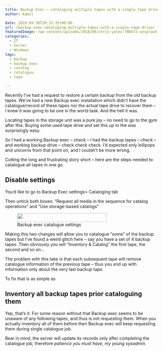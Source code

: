 ```yaml
---
title: Backup Exec – cataloging multiple tapes with a single tape drive
author: Kamil

date: 2018-09-30T20:33:33+00:00
url: /backup-exec-cataloging-multiple-tapes-with-a-single-tape-drive/
featuredImage: /wp-content/uploads/2018/09/chris-yates-708472-unsplash.jpg
categories:
  - IT
  - Server
  - Windows
tags:
  - backup
  - backup exec
  - catalog
  - catalogue
  - tape

---
```

Recently I&#8217;ve had a request to restore a certain backup from the old backup tapes. We&#8217;ve had a new Backup exec installation which didn&#8217;t have the catalogue/record of these tapes nor the actual tape drive to recover them &#8211; I knew it was going to be one in the world task. And the hell it was.

Locating tapes in the storage unit was a pure joy &#8211; no need to go to the gym after this. Buying some used tape drive and set this up to the was <g class="gr_ gr\_82 gr-alert sel gr\_spell gr\_replaced gr\_inline\_cards gr\_disable\_anim\_appear ContextualSpelling ins-del multiReplace" id="82" data-gr-id="82">surprisingly</g> easy.

So I had a working Backup exec &#8211; check &#8211; I had the backup tapes &#8211; check &#8211; and working backup drive &#8211; check check check. I&#8217;d expected only lollipops and unicorns from that point on, and I couldn&#8217;t be more wrong.

Cutting the long and <g class="gr_ gr\_5 gr-alert sel gr\_spell gr\_replaced gr\_inline\_cards gr\_disable\_anim\_appear ContextualSpelling ins-del multiReplace" id="5" data-gr-id="5">frustrating</g> story short &#8211; here are the steps needed to catalogue all tapes in one go. 

## Disable settings

You&#8217;d like to go to Backup Exec settings> Cataloging tab

Then untick both boxes: &#8220;Request all media in the sequence for <g class="gr_ gr\_15 gr-alert gr\_spell gr\_inline\_cards gr\_run\_anim ContextualSpelling multiReplace" id="15" data-gr-id="15">catalog</g> operations&#8221; and &#8220;Use storage-based <g class="gr_ gr\_31 gr-alert gr\_spell gr\_inline\_cards gr\_run\_anim ContextualSpelling multiReplace" id="31" data-gr-id="31">catalogs</g>&#8220;

<div class="wp-block-image">
  <figure class="aligncenter"><img loading="lazy" width="295" height="29" src="https://i2.wp.com/kamilpro.com/wp-content/uploads/2018/09/image.jpg?resize=295%2C29&#038;ssl=1" alt="" class="wp-image-1300" data-recalc-dims="1" /><figcaption>Backup exec catalogue settings</figcaption></figure>
</div>

Making this two changes will allow you to catalogue &#8220;some&#8221; of the backup tapes but I&#8217;ve found a weird glitch here &#8211; say you have a set of 4 backup tapes. Then obviously you will &#8220;Inventory & Catalog&#8221; the first tape, <g class="gr_ gr\_202 gr-alert sel gr\_spell gr\_replaced gr\_inline\_cards gr\_disable\_anim\_appear ContextualSpelling ins-del" id="202" data-gr-id="202">the</g> second and so on&#8230;

The problem with this take is that each subsequent tape will remove <g class="gr_ gr\_6 gr-alert sel gr\_spell gr\_replaced gr\_inline\_cards gr\_disable\_anim\_appear ContextualSpelling multiReplace" id="6" data-gr-id="6">catalogue</g> information of the previous tape &#8211; thus you end up with information only about the very last backup tape.

To fix that is as simple as

## Inventory all backup tapes prior cataloguing them

Yep, that&#8217;s it. For some reason without that Backup exec seems to be unaware of any following tapes, and thus is not requesting them. When you actually inventory all of them before then Backup exec will keep requesting them during single <g class="gr_ gr\_298 gr-alert sel gr\_spell gr\_replaced gr\_inline\_cards gr\_disable\_anim\_appear ContextualSpelling multiReplace" id="298" data-gr-id="298">catalogue</g> job.

Bear in mind, the server will update its records only after completing the catalogue job, therefore _patience you must have, my young sysadmin._
